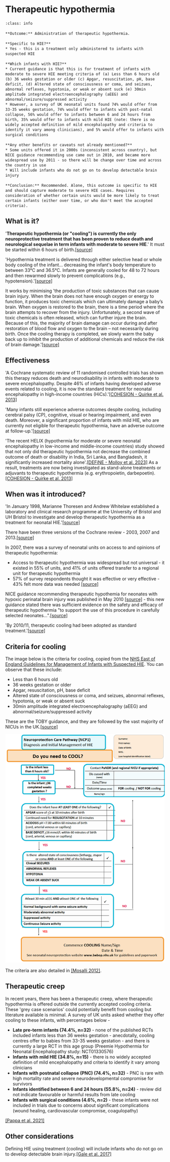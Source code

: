 # Therapeutic hypothermia

`````{admonition} Executive summary
:class: info

**Outcome:** Administration of therapeutic hypothermia.

**Specific to HIE?**
* Yes - this is a treatment only administered to infants with suspected HIE

**Which infants with HIE?**
* Current guidance is that this is for treatment of infants with moderate to severe HIE meeting criteria of (a) Less than 6 hours old (b) 36 weeks gestation or older (c) Apgar, resuscitation, pH, base deficit, (d) Altered state of consciousness or coma, and seizues, abnormal reflexes, hypotonia, or weak or absent suck (e) 30min amplitude integrated electroencephalography (aEEG) and abnormal/seizure/suppressed activity
* However, a survey of UK neonatal units found 74% would offer from 33-35 weeks gestation, 74% would offer to infants with post-natal collapse, 56% would offer to infants between 6 and 24 hours from birth, 35% would offer to infants with mild HIE (note: there is no widely accepted definition of mild encephalopathy and criteria to identify it vary among clinicians), and 5% would offer to infants with surgical conditions

**Any other benefits or caveats not already mentioned?**
* Some units offered it in 2000s (inconsistent across country), but NICE guidance recommending use came out in 2010, and became more widespread use by 2011 - so there will be change over time and across the country in use
* Will include infants who do not go on to develop detectable brain injury

**Conclusion:** Recommended. Alone, this outcome is specific to HIE and should capture moderate to severe HIE cases. Requires consideration of whether certain units would be more likely to treat certain infants (either over time, or who don't meet the accepted criteria).
`````

## What is it?

'**Therapeutic hypothermia (or "cooling") is currently the only neuroprotective treatment that has been proven to reduce death and neurological sequelae in term infants with moderate to severe HIE**.' It must be started within 6 hours of birth.[[source]](https://doi.org/10.3390%2Fdiagnostics12030645)

'Hypothermia treatment is delivered through either selective head or whole body cooling of the infant... decreasing the infant's body temperature to between 33°C and 36.5°C. Infants are generally cooled for 48 to 72 hours and then rewarmed slowly to prevent complications (e.g., hypotension).'[[source]](https://doi.org/10.1053%2Fj.nainr.2011.07.004)

It works by minimising 'the production of toxic substances that can cause brain injury. When the brain does not have enough oxygen or energy to function, it produces toxic chemicals which can ultimately damage a baby’s brain. When oxygen is restored to the brain, there is a time period where the brain attempts to recover from the injury. Unfortunately, a second wave of toxic chemicals is often released, which can further injure the brain. Because of this, the majority of brain damage can occur during and after restoration of blood flow and oxygen to the brain – not necessarily during birth. Once the cooling therapy is completed, we slowly warm the baby back up to inhibit the production of additional chemicals and reduce the risk of brain damage.'[[source]](https://utswmed.org/medblog/total-body-cooling-saving-babies-lives-after-emergency-delivery/)

## Effectiveness

'A Cochrane systematic review of 11 randomised controlled trials has shown this therapy reduces death and neurodisability in infants with moderate to severe encephalopathy. Despite 46% of infants having developed adverse events related to cooling, it is now the standard treatment for neonatal encephalopathy in high-income countries (HiCs).'[[COHESION - Quirke et al. 2013]](https://doi.org/10.1038/s41390-023-02938-y)

'Many infants still experience adverse outcomes despite cooling, including cerebral palsy (CP), cognitive, visual or hearing impairment, and even death. Moreover, a significant proportion of infants with mild HIE, who are currently not eligible for therapeutic hypothermia, have an adverse outcome at follow-up.'[[source]](https://doi.org/10.3390%2Fdiagnostics12030645)

'The recent HELIX (hypothermia for moderate or severe neonatal encephalopathy in low-income and middle-income countries) study showed that not only did therapeutic hypothermia not decrease the combined outcome of death or disability in India, Sri Lanka, and Bangladesh, it significantly increased mortality alone'.[[DEFiNE - Molloy et al. 2023]](https://doi.org/10.1038/s41390-023-02775-z) As a result, treatments are now being investigated as stand-alone treatments or adjuvants to therapeutic hypothermia (e.g. erythropoietin, darbepoetin).[[COHESION - Quirke et al. 2013]](https://doi.org/10.1038/s41390-023-02938-y)

## When was it introduced?

'In January 1998, Marianne Thoresen and Andrew Whitelaw established a laboratory and clinical research programme at the University of Bristol and UH Bristol to investigate and develop therapeutic hypothermia as a treatment for neonatal HIE.'[[source]](https://www.uhbristol.nhs.uk/research-innovation/our-research/impact-of-research/therapeutic-hypothermia-(cooling-babies)-to-prevent-brain-damage-and-death-caused-by-lack-of-oxygen/)

There have been three versions of the Cochrane review - 2003, 2007 and 2013.[[source]](https://www.cochranelibrary.com/cdsr/doi/10.1002/14651858.CD003311.pub3/information#versionTable)

In 2007, there was a survey of neonatal units on access to and opinions of therapeutic hypothermia:
* Access to therapeutic hypothermia was widespread but not universal - it existed in 55% of units, and 41% of units offered transfer to a regional unit for therapeutic hypothermia
* 57% of survey respondents thought it was effective or very effective - 43% felt more data was needed [[source]](http://dx.doi.org/10.1111/j.1651-2227.2008.01159.x)

NICE guidance recommending therapeutic hypothemia for neonates with hypoxic perinatal brain injury was published in May 2010 [[source]](https://www.nice.org.uk/guidance/ipg347) - this new guidance stated there was sufficient evidence on the safety and efficacy of therapeutic hypothermia "to support the use of this procedure in carefully selected neonates...".[[source]](https://www.uhbristol.nhs.uk/research-innovation/our-research/impact-of-research/therapeutic-hypothermia-(cooling-babies)-to-prevent-brain-damage-and-death-caused-by-lack-of-oxygen/)

'By 2010/11, therapeutic cooling had been adopted as standard treatment.'[[source]](https://www.uhbristol.nhs.uk/research-innovation/our-research/impact-of-research/therapeutic-hypothermia-(cooling-babies)-to-prevent-brain-damage-and-death-caused-by-lack-of-oxygen/)

## Criteria for cooling

The image below is the criteria for cooling, copied from the [NHS East of England Guidelines for Management of Infants with Suspected HIE](https://www.eoeneonatalpccsicnetwork.nhs.uk/wp-content/uploads/2021/10/HIE-Guideline.pdf). You can observe that these include:
* Less than 6 hours old
* 36 weeks gestation or older
* Apgar, resuscitation, pH, base deficit
* Altered state of consciousness or coma, and seizues, abnormal reflexes, hypotonia, or weak or absent suck
* 30min amplitude integrated electroencephalography (aEEG) and abnormal/seizure/suppressed activity

These are the TOBY guidance, and they are followed by the vast majority of NICUs in the UK.[[source]](https://www.infantjournal.co.uk/pdf/inf_101_7241.pdf)

![Flow diagram with criteria for cooling](images/cooling_criteria.png 'Criteria for cooling')

The criteria are also detailed in [[Mosalli 2012]](https://doi.org/10.4103/2249-4847.96777).

## Therapeutic creep

In recent years, there has been a therapeutic creep, where therapeutic hypothermia is offered outside the currently accepted cooling criteria. These 'grey case scenarios' could potentially benefit from cooling but literature available is minimal. A survey of UK units asked whether they offer cooling to these infants, with percentages below -
* **Late pre-term infants (74.4%, n=32)** - none of the published RCTs included infants less than 36 weeks gestation - anecdotally, cooling centres offer to babies from 33-35 weeks gestation - and there is currently a large RCT in this age group (Preemie Hypothermia for Neonatal Encephalopathy study: NCT01330576)
* **Infants with mild HIE (34.8%, n=15)** - there is no widely accepted definition of mild encephalopathy and criteria to identify it vary among clinicians
* **Infants with postnatal collapse (PNC) (74.4%, n=32)** - PNC is rare with high mortality rate and severe neurodevelopmental compromise for survivors
* **Infants identified between 6 and 24 hours (55.8%, n=24)** - review did not indicate favourable or harmful results from late cooling
* **Infants with surgical conditions (4.6%, n=2)** - these infants were not included in trials due to concerns about significant complications (wound healing, cardiovascular compromise, coagulopathy)

[[Pappa et al. 2021]](https://www.infantjournal.co.uk/journal_article.html?id=7241)

## Other considerations

Defining HIE using treatment (cooling) will include infants who do not go on to develop detectable brain injury.[[Gale et al. 2017]](https://assets.publishing.service.gov.uk/media/5a82446ced915d74e6236ad3/Report_on_brain_injury_occurring_during_or_soon_after_birth.pdf)

